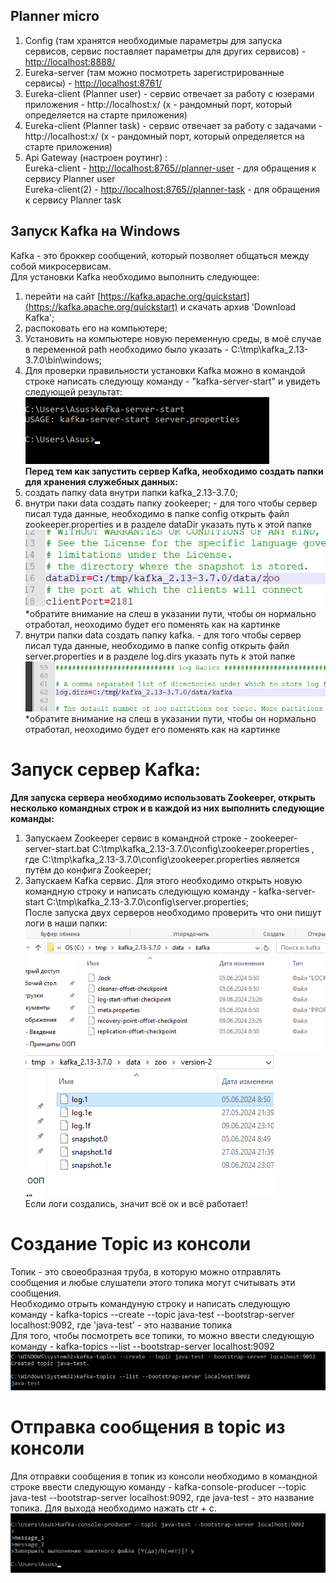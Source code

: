 ## Planner micro

1) Config (там хранятся необходимые параметры для запуска сервисов, сервис поставляет параметры для других
   сервисов) - [http://localhost:8888/](http://localhost:8888/)
2) Eureka-server (там можно посмотреть зарегистрированные сервисы) - [http://localhost:8761/](http://localhost:8761/)
2) Eureka-client (Planner user) - сервис отвечает за работу с юзерами приложения - http://localhost:x/ (х - рандомный
   порт, который определяется на старте приложения)
3) Eureka-client (Planner task) - сервис отвечает за работу с задачами - http://localhost:x/ (х - рандомный порт,
   который определяется на старте приложения)
4) Api Gateway (настроен роутинг) :  
   Eureka-client - [http://localhost:8765//planner-user](http://localhost:8765//planner-user) - для обращения к сервису
   Planner user   
   Eureka-client(2) - [http://localhost:8765//planner-task](http://localhost:8765//planner-task) - для обращения к
   сервису Planner task

## Запуск Kafka на Windows

Kafka - это броккер сообщений, который позволяет общаться между собой микросервисам.    
Для установки Kafka необходимо выполнить следующее:
1) перейти на сайт [https://kafka.apache.org/quickstart](https://kafka.apache.org/quickstart) и скачать архив 'Download
   Kafka';
2) распоковать его на компьютере;
3) Установить на компьютере новую переменную среды, в моё случае в переменной path необходимо было указать - C:\tmp\kafka_2.13-3.7.0\bin\windows;
4) Для проверки правильности установки Kafka можно в командой строке написать следующу команду - "kafka-server-start" и увидеть следующей результат:  
   ![img.png](img.png)   
   **Перед тем как запустить сервер Kafka, необходимо создать папки для хранения служебных данных:**
1) создать папку data внутри папки kafka_2.13-3.7.0;
2) внутри паки data создать папку zookeeper; - для того чтобы сервер писал туда данные, необходимо в папке config открыть файл zookeeper.properties и в разделе dataDir указать путь к этой папке   
   ![img_1.png](img_1.png)   
   *обратите внимание на слеш в указании пути, чтобы он нормально отработал, неоходимо будет его поменять как на картинке
3) внутри папки data создать папку kafka. - для того чтобы сервер писал туда данные, необходимо в папке config открыть файл server.properties и в разделе log.dirs указать путь к этой папке   
   ![img_2.png](img_2.png)   
   *обратите внимание на слеш в указании пути, чтобы он нормально отработал, неоходимо будет его поменять как на картинке
# Запуск сервер Kafka:
**Для запуска сервера необходимо использовать Zookeeper, открыть несколько командных строк и в каждой из них выполнить следующие команды:**
1) Запускаем Zookeeper сервис в командной строке - zookeeper-server-start.bat C:\tmp\kafka_2.13-3.7.0\config\zookeeper.properties , где C:\tmp\kafka_2.13-3.7.0\config\zookeeper.properties является путём до конфига Zookeeper;
2) Запускаем Kafka сервис. Для этого необходимо открыть новую командную строку и написать следующую команду - kafka-server-start C:\tmp\kafka_2.13-3.7.0\config\server.properties;   
   После запуска двух серверов необходимо проверить что они пишут логи в наши папки:   
   ![img_3.png](img_3.png)![img_4.png](img_4.png)   
   Если логи создались, значит всё ок и всё работает!
# Создание Topic из консоли
Топик - это своеобразная труба, в которую можно отправлять сообщения и любые слушатели этого топика могут считывать эти сообщения.   
Необходимо отрыть командуную строку и написать следующую команду - kafka-topics --create --topic java-test --bootstrap-server localhost:9092, где 'java-test' - это название топика   
Для того, чтобы посмотреть все топики, то можно ввести следующую команду - kafka-topics --list --bootstrap-server localhost:9092   
![img_6.png](img_6.png)   
# Отправка сообщения в topic из консоли
Для отправки сообщения в топик из консоли необходимо в командной строке ввести следующую команду - kafka-console-producer --topic java-test --bootstrap-server localhost:9092, где java-test - это название топика. Для выхода необходимо нажать ctr + c.   
![img_5.png](img_5.png)

   



